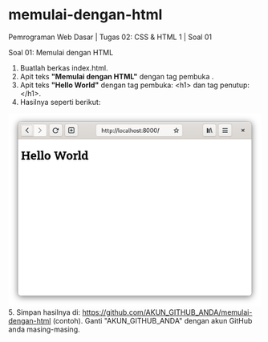 # memulai-dengan-html
Pemrograman Web Dasar | Tugas 02: CSS &amp; HTML 1 | Soal 01

Soal 01: Memulai dengan HTML
1. Buatlah berkas index.html.
2. Apit teks <strong>"Memulai dengan HTML"</strong> dengan tag pembuka <title> dan tag penutup </title>.
3. Apit teks <strong>"Hello World"</strong> dengan tag pembuka: &lt;h1&gt; dan tag penutup: &lt;/h1&gt;.
4. Hasilnya seperti berikut:
<img src="https://github.com/athomft/memulai-dengan-html/blob/main/memulai-dengan-html.png" alt="memulai-dengan-html">
5. Simpan hasilnya di: <a href="#">https://github.com/AKUN_GITHUB_ANDA/memulai-dengan-html</a> (contoh). Ganti "AKUN_GITHUB_ANDA" dengan akun GitHub anda masing-masing.
